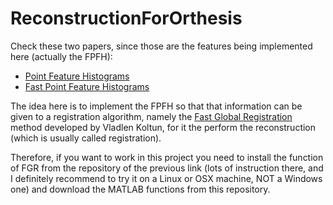 # ReconstructionForOrthesis
Check these two papers, since those are the features being implemented here (actually the FPFH):
* [Point Feature Histograms](http://ezproxy.uniandes.edu.co:8080/login?url=http://ieeexplore.ieee.org/document/4650967/?part=1)
* [Fast Point Feature Histograms](http://ieeexplore.ieee.org.ezproxy.uniandes.edu.co:8080/document/5152473/?reload=true)

The idea here is to implement the FPFH so that that information can be given to a registration algorithm, namely the [Fast Global Registration](https://github.com/IntelVCL/FastGlobalRegistration) method developed by Vladlen Koltun, for it the perform the reconstruction (which is usually called registration).

Therefore, if you want to work in this project you need to install the function of FGR from the repository of the previous link (lots of instruction there, and I definitely recommend to try it on a Linux or OSX machine, NOT a Windows one) and download the MATLAB functions from this repository. 
